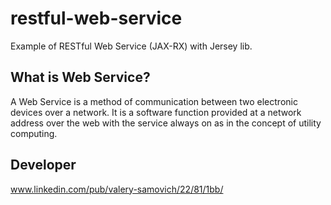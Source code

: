 restful-web-service
===================

Example of RESTful Web Service (JAX-RX) with Jersey lib.

What is Web Service?
--------------------

A Web Service is a method of communication between two electronic devices over a network. It is a software function provided at a network address over the web with the service always on as in the concept of utility computing.

Developer
---------

www.linkedin.com/pub/valery-samovich/22/81/1bb/

